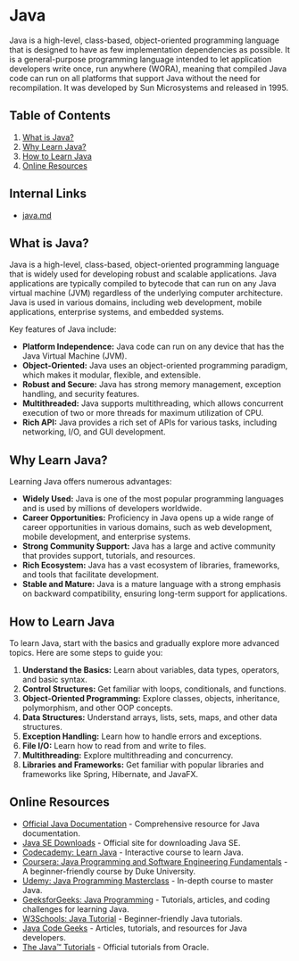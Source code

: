 # Java

Java is a high-level, class-based, object-oriented programming language that is designed to have as few implementation dependencies as possible. It is a general-purpose programming language intended to let application developers write once, run anywhere (WORA), meaning that compiled Java code can run on all platforms that support Java without the need for recompilation. It was developed by Sun Microsystems and released in 1995.

## Table of Contents

1. [What is Java?](#what-is-java)
2. [Why Learn Java?](#why-learn-java)
3. [How to Learn Java](#how-to-learn-java)
4. [Online Resources](#online-resources)


## Internal Links

- [java.md](./java.md)

## What is Java?

Java is a high-level, class-based, object-oriented programming language that is widely used for developing robust and scalable applications. Java applications are typically compiled to bytecode that can run on any Java virtual machine (JVM) regardless of the underlying computer architecture. Java is used in various domains, including web development, mobile applications, enterprise systems, and embedded systems.

Key features of Java include:

- **Platform Independence:** Java code can run on any device that has the Java Virtual Machine (JVM).
- **Object-Oriented:** Java uses an object-oriented programming paradigm, which makes it modular, flexible, and extensible.
- **Robust and Secure:** Java has strong memory management, exception handling, and security features.
- **Multithreaded:** Java supports multithreading, which allows concurrent execution of two or more threads for maximum utilization of CPU.
- **Rich API:** Java provides a rich set of APIs for various tasks, including networking, I/O, and GUI development.

## Why Learn Java?

Learning Java offers numerous advantages:

- **Widely Used:** Java is one of the most popular programming languages and is used by millions of developers worldwide.
- **Career Opportunities:** Proficiency in Java opens up a wide range of career opportunities in various domains, such as web development, mobile development, and enterprise systems.
- **Strong Community Support:** Java has a large and active community that provides support, tutorials, and resources.
- **Rich Ecosystem:** Java has a vast ecosystem of libraries, frameworks, and tools that facilitate development.
- **Stable and Mature:** Java is a mature language with a strong emphasis on backward compatibility, ensuring long-term support for applications.

## How to Learn Java

To learn Java, start with the basics and gradually explore more advanced topics. Here are some steps to guide you:

1. **Understand the Basics:** Learn about variables, data types, operators, and basic syntax.
2. **Control Structures:** Get familiar with loops, conditionals, and functions.
3. **Object-Oriented Programming:** Explore classes, objects, inheritance, polymorphism, and other OOP concepts.
4. **Data Structures:** Understand arrays, lists, sets, maps, and other data structures.
5. **Exception Handling:** Learn how to handle errors and exceptions.
6. **File I/O:** Learn how to read from and write to files.
7. **Multithreading:** Explore multithreading and concurrency.
8. **Libraries and Frameworks:** Get familiar with popular libraries and frameworks like Spring, Hibernate, and JavaFX.

## Online Resources

- [Official Java Documentation](https://docs.oracle.com/en/java/) - Comprehensive resource for Java documentation.
- [Java SE Downloads](https://www.oracle.com/java/technologies/javase-downloads.html) - Official site for downloading Java SE.
- [Codecademy: Learn Java](https://www.codecademy.com/learn/learn-java) - Interactive course to learn Java.
- [Coursera: Java Programming and Software Engineering Fundamentals](https://www.coursera.org/specializations/java-programming) - A beginner-friendly course by Duke University.
- [Udemy: Java Programming Masterclass](https://www.udemy.com/course/java-the-complete-java-developer-course/) - In-depth course to master Java.
- [GeeksforGeeks: Java Programming](https://www.geeksforgeeks.org/java/) - Tutorials, articles, and coding challenges for learning Java.
- [W3Schools: Java Tutorial](https://www.w3schools.com/java/) - Beginner-friendly Java tutorials.
- [Java Code Geeks](https://www.javacodegeeks.com/) - Articles, tutorials, and resources for Java developers.
- [The Java™ Tutorials](https://docs.oracle.com/javase/tutorial/) - Official tutorials from Oracle.
